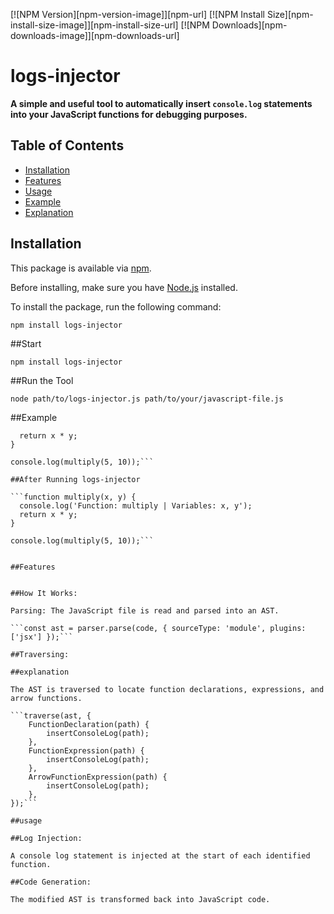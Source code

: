 [![NPM Version][npm-version-image]][npm-url]
[![NPM Install Size][npm-install-size-image]][npm-install-size-url]
[![NPM Downloads][npm-downloads-image]][npm-downloads-url]

# logs-injector

**A simple and useful tool to automatically insert `console.log` statements into your JavaScript functions for debugging purposes.**

## Table of Contents

* [Installation](#installation)
* [Features](#features)
* [Usage](#usage)
* [Example](#example)
* [Explanation](#explanation)

## Installation

This package is available via [npm](https://www.npmjs.com/).

Before installing, make sure you have [Node.js](https://nodejs.org/) installed.

To install the package, run the following command:

```npm install logs-injector```


##Start

```npm install logs-injector```

##Run the Tool

```node path/to/logs-injector.js path/to/your/javascript-file.js```

##Example

```function multiply(x, y) {
  return x * y;
}

console.log(multiply(5, 10));```

##After Running logs-injector

```function multiply(x, y) {
  console.log('Function: multiply | Variables: x, y');
  return x * y;
}

console.log(multiply(5, 10));```


##Features


##How It Works:

Parsing: The JavaScript file is read and parsed into an AST.

```const ast = parser.parse(code, { sourceType: 'module', plugins: ['jsx'] });```

##Traversing: 

##explanation

The AST is traversed to locate function declarations, expressions, and arrow functions.

```traverse(ast, {
    FunctionDeclaration(path) {
        insertConsoleLog(path);
    },
    FunctionExpression(path) {
        insertConsoleLog(path);
    },
    ArrowFunctionExpression(path) {
        insertConsoleLog(path);
    },
});```

##usage

##Log Injection: 

A console log statement is injected at the start of each identified function.

##Code Generation: 

The modified AST is transformed back into JavaScript code.

